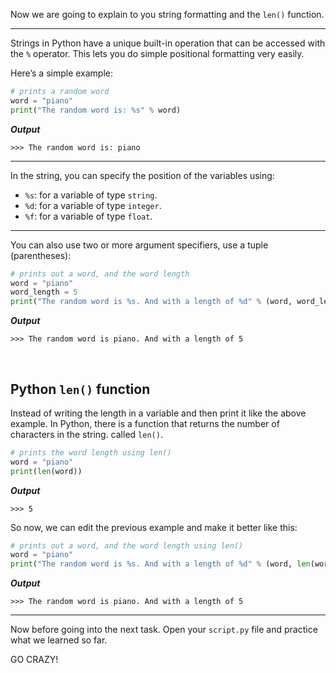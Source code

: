 ﻿
Now we are going to explain to you  string formatting and the `len()` function.

---

Strings in Python have a unique built-in operation that can be accessed with the `%` operator. This lets you do simple positional formatting very easily. 

Here’s a simple example:

```python
# prints a random word
word = "piano"
print("The random word is: %s" % word)
```
***Output***
```
>>> The random word is: piano
```
---
In the string, you can specify the position of the variables using:

-   `%s`: for a variable of type  `string`.
-   `%d`: for a variable of type  `integer`.
-   `%f`: for a variable of type  `float`.


---
You can also use two or more argument specifiers, use a tuple (parentheses):

```python
# prints out a word, and the word length
word = "piano"
word_length = 5
print("The random word is %s. And with a length of %d" % (word, word_length))
```
***Output***
```
>>> The random word is piano. And with a length of 5
```

<br>

## Python `len()` function 

Instead of writing the length in a variable and then print it like the above example. In Python, there is a function that returns the number of characters in the string. called `len()`. 

```python
# prints the word length using len()
word = "piano"
print(len(word))
```
***Output***
```
>>> 5
```



So now, we can edit the previous example and make it better like this:

```python
# prints out a word, and the word length using len()
word = "piano"
print("The random word is %s. And with a length of %d" % (word, len(word)))
```

***Output***
```
>>> The random word is piano. And with a length of 5
```

----


Now before going into the next task. Open your ```script.py``` file and practice what we learned so far. 

GO CRAZY!


